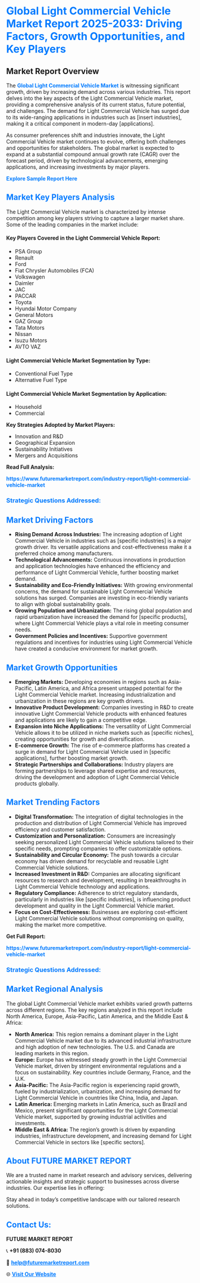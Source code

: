 <h1 style="color: #007BFF;">Global Light Commercial Vehicle Market Report 2025-2033: Driving Factors, Growth Opportunities, and Key Players</h1>

<section id="overview">
<h2>Market Report Overview</h2>
<p>The <a href="https://www.futuremarketreport.com/industry-report/light-commercial-vehicle-market" style="color: #007BFF; text-decoration: none;"><strong>Global Light Commercial Vehicle Market</strong></a> is witnessing significant growth, driven by increasing demand across various industries. This report delves into the key aspects of the Light Commercial Vehicle market, providing a comprehensive analysis of its current status, future potential, and challenges. The demand for Light Commercial Vehicle has surged due to its wide-ranging applications in industries such as [insert industries], making it a critical component in modern-day [applications].</p>
<p>As consumer preferences shift and industries innovate, the Light Commercial Vehicle market continues to evolve, offering both challenges and opportunities for stakeholders. The global market is expected to expand at a substantial compound annual growth rate (CAGR) over the forecast period, driven by technological advancements, emerging applications, and increasing investments by major players.</p>
</section>

<section id="overview">
<p><a href="https://www.futuremarketreport.com/request-sample/reportId=91456" style="color: #007BFF; text-decoration: none;"><strong>Explore Sample Report Here</strong></a></p>
</section>

<section id="key-players">
<h2 style="color: #007BFF;">Market Key Players Analysis</h2>
<p>The Light Commercial Vehicle market is characterized by intense competition among key players striving to capture a larger market share. Some of the leading companies in the market include:</p>
<h4>Key Players Covered in the Light Commercial Vehicle Report:</h4>
<ul><li>PSA Group</li><li>Renault</li><li>Ford</li><li>Fiat Chrysler Automobiles (FCA)</li><li>Volkswagen</li><li>Daimler</li><li>JAC</li><li>PACCAR</li><li>Toyota</li><li>Hyundai Motor Company</li><li>General Motors</li><li>GAZ Group</li><li>Tata Motors</li><li>Nissan</li><li>Isuzu Motors</li><li>AVTO VAZ</li></ul>
<h4>Light Commercial Vehicle Market Segmentation by Type:</h4>
<ul><li>Conventional Fuel Type</li><li>Alternative Fuel Type</li></ul>

<h4>Light Commercial Vehicle Market Segmentation by Application:</h4>
<ul><li>Household</li><li>Commercial</li></ul>
<p><strong>Key Strategies Adopted by Market Players:</strong></p>
<ul>
<li>Innovation and R&D</li>
<li>Geographical Expansion</li>
<li>Sustainability Initiatives</li>
<li>Mergers and Acquisitions</li>
</ul>
</section>

<section>
<p><strong>Read Full Analysis: </strong></p><a href="https://www.futuremarketreport.com/industry-report/light-commercial-vehicle-market" style="color: #007BFF; text-decoration: none;"><strong>https://www.futuremarketreport.com/industry-report/light-commercial-vehicle-market</strong></a>
<h3 style="color: #007BFF;">Strategic Questions Addressed:</h3>
</section>

<section id="driving-factors">
<h2 style="color: #007BFF;">Market Driving Factors</h2>
<ul>
<li><strong>Rising Demand Across Industries:</strong> The increasing adoption of Light Commercial Vehicle in industries such as [specific industries] is a major growth driver. Its versatile applications and cost-effectiveness make it a preferred choice among manufacturers.</li>
<li><strong>Technological Advancements:</strong> Continuous innovations in production and application technologies have enhanced the efficiency and performance of Light Commercial Vehicle, further boosting market demand.</li>
<li><strong>Sustainability and Eco-Friendly Initiatives:</strong> With growing environmental concerns, the demand for sustainable Light Commercial Vehicle solutions has surged. Companies are investing in eco-friendly variants to align with global sustainability goals.</li>
<li><strong>Growing Population and Urbanization:</strong> The rising global population and rapid urbanization have increased the demand for [specific products], where Light Commercial Vehicle plays a vital role in meeting consumer needs.</li>
<li><strong>Government Policies and Incentives:</strong> Supportive government regulations and incentives for industries using Light Commercial Vehicle have created a conducive environment for market growth.</li>
</ul>
</section>

<section id="growth-opportunities">
<h2 style="color: #007BFF;">Market Growth Opportunities</h2>
<ul>
<li><strong>Emerging Markets:</strong> Developing economies in regions such as Asia-Pacific, Latin America, and Africa present untapped potential for the Light Commercial Vehicle market. Increasing industrialization and urbanization in these regions are key growth drivers.</li>
<li><strong>Innovative Product Development:</strong> Companies investing in R&D to create innovative Light Commercial Vehicle products with enhanced features and applications are likely to gain a competitive edge.</li>
<li><strong>Expansion into Niche Applications:</strong> The versatility of Light Commercial Vehicle allows it to be utilized in niche markets such as [specific niches], creating opportunities for growth and diversification.</li>
<li><strong>E-commerce Growth:</strong> The rise of e-commerce platforms has created a surge in demand for Light Commercial Vehicle used in [specific applications], further boosting market growth.</li>
<li><strong>Strategic Partnerships and Collaborations:</strong> Industry players are forming partnerships to leverage shared expertise and resources, driving the development and adoption of Light Commercial Vehicle products globally.</li>
</ul>
</section>

<section id="trending-factors">
<h2 style="color: #007BFF;">Market Trending Factors</h2>
<ul>
<li><strong>Digital Transformation:</strong> The integration of digital technologies in the production and distribution of Light Commercial Vehicle has improved efficiency and customer satisfaction.</li>
<li><strong>Customization and Personalization:</strong> Consumers are increasingly seeking personalized Light Commercial Vehicle solutions tailored to their specific needs, prompting companies to offer customizable options.</li>
<li><strong>Sustainability and Circular Economy:</strong> The push towards a circular economy has driven demand for recyclable and reusable Light Commercial Vehicle solutions.</li>
<li><strong>Increased Investment in R&D:</strong> Companies are allocating significant resources to research and development, resulting in breakthroughs in Light Commercial Vehicle technology and applications.</li>
<li><strong>Regulatory Compliance:</strong> Adherence to strict regulatory standards, particularly in industries like [specific industries], is influencing product development and quality in the Light Commercial Vehicle market.</li>
<li><strong>Focus on Cost-Effectiveness:</strong> Businesses are exploring cost-efficient Light Commercial Vehicle solutions without compromising on quality, making the market more competitive.</li>
</ul>
</section>

<section>
<p><strong>Get Full Report: </strong></p><a href="https://www.futuremarketreport.com/industry-report/light-commercial-vehicle-market" style="color: #007BFF; text-decoration: none;"><strong>https://www.futuremarketreport.com/industry-report/light-commercial-vehicle-market</strong></a>
<h3 style="color: #007BFF;">Strategic Questions Addressed:</h3>
</section>


<section id="regional-analysis">
<h2 style="color: #007BFF;">Market Regional Analysis</h2>
<p>The global Light Commercial Vehicle market exhibits varied growth patterns across different regions. The key regions analyzed in this report include North America, Europe, Asia-Pacific, Latin America, and the Middle East & Africa:</p>
<ul>
<li><strong>North America:</strong> This region remains a dominant player in the Light Commercial Vehicle market due to its advanced industrial infrastructure and high adoption of new technologies. The U.S. and Canada are leading markets in this region.</li>
<li><strong>Europe:</strong> Europe has witnessed steady growth in the Light Commercial Vehicle market, driven by stringent environmental regulations and a focus on sustainability. Key countries include Germany, France, and the U.K.</li>
<li><strong>Asia-Pacific:</strong> The Asia-Pacific region is experiencing rapid growth, fueled by industrialization, urbanization, and increasing demand for Light Commercial Vehicle in countries like China, India, and Japan.</li>
<li><strong>Latin America:</strong> Emerging markets in Latin America, such as Brazil and Mexico, present significant opportunities for the Light Commercial Vehicle market, supported by growing industrial activities and investments.</li>
<li><strong>Middle East & Africa:</strong> The region’s growth is driven by expanding industries, infrastructure development, and increasing demand for Light Commercial Vehicle in sectors like [specific sectors].</li>
</ul>
</section>

<footer>
<h2 style="color: #007BFF;">About FUTURE MARKET REPORT</h2>
<p>We are a trusted name in market research and advisory services, delivering actionable insights and strategic support to businesses across diverse industries. Our expertise lies in offering:</p>

<p>Stay ahead in today’s competitive landscape with our tailored research solutions.</p>

<h2 style="color: #007BFF;">Contact Us:</h2>
<p><strong>FUTURE MARKET REPORT</strong></p>
<p>📞 <strong>+91 (883) 074-8030</strong></p>
<p>📧 <strong><a href="mailto:help@futuremarketreport.com" style="color: #007BFF;">help@futuremarketreport.com</a></strong></p>
<p>🌐 <strong><a href="https://www.futuremarketreport.com/" style="color: #007BFF;">Visit Our Website</a></strong></p>
</footer>